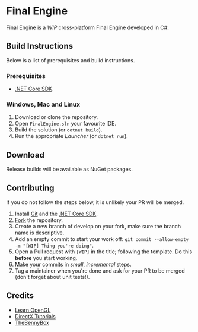 # Final Engine

Final Engine is a *WIP* cross-platform Final Engine developed in C#.

## Build Instructions

Below is a list of prerequisites and build instructions.

### Prerequisites

- [.NET Core SDK](https://dotnet.microsoft.com/download).

### Windows, Mac and Linux

1. Download or clone the repository.
2. Open `FinalEngine.sln` your favourite IDE.
3. Build the solution (or `dotnet build`).
4. Run the appropriate *Launcher* (or `dotnet run`).

## Download

Release builds will be available as NuGet packages.

## Contributing

If you do not follow the steps below, it is unlikely your PR will be merged.

1. Install [Git](https://git-scm.com/downloads) and the [.NET Core SDK](https://dotnet.microsoft.com/download).
2. [Fork](https://github.com/mtosoftware/FinalEngine/fork) the repository.
3. Create a new branch of develop on your fork, make sure the branch name is descriptive.
4. Add an empty commit to start your work off: `git commit --allow-empty -m "[WIP] Thing you're doing"`.
5. Open a Pull request with `[WIP]` in the title; following the template. Do this **before** you start working.
6. Make your commits in *small*, *incremental* steps.
7. Tag a maintainer when you're done and ask for your PR to be merged (don't forget about unit tests!).

## Credits

- [Learn OpenGL](https://learnopengl.com/)
- [DirectX Tutorials](http://www.directxtutorial.com/)
- [TheBennyBox](https://www.youtube.com/user/thebennybox)

